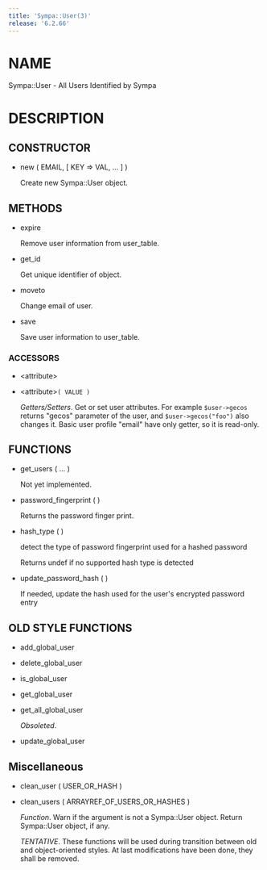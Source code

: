 ```yaml
---
title: 'Sympa::User(3)'
release: '6.2.66'
---
```


# NAME

Sympa::User - All Users Identified by Sympa

# DESCRIPTION

## CONSTRUCTOR

- new ( EMAIL, \[ KEY => VAL, ... \] )

    Create new Sympa::User object.

## METHODS

- expire

    Remove user information from user\_table.

- get\_id

    Get unique identifier of object.

- moveto

    Change email of user.

- save

    Save user information to user\_table.

### ACCESSORS

- &lt;attribute>
- &lt;attribute>`( VALUE )`

    _Getters/Setters_.
    Get or set user attributes.
    For example `$user->gecos` returns "gecos" parameter of the user,
    and `$user->gecos("foo")` also changes it.
    Basic user profile "email" have only getter,
    so it is read-only.

## FUNCTIONS

- get\_users ( ... )

    Not yet implemented.

- password\_fingerprint ( )

    Returns the password finger print.

- hash\_type ( )

    detect the type of password fingerprint used for a hashed password

    Returns undef if no supported hash type is detected

- update\_password\_hash ( )

    If needed, update the hash used for the user's encrypted password entry

## OLD STYLE FUNCTIONS

- add\_global\_user
- delete\_global\_user
- is\_global\_user
- get\_global\_user
- get\_all\_global\_user

    _Obsoleted_.

- update\_global\_user

## Miscellaneous

- clean\_user ( USER\_OR\_HASH )
- clean\_users ( ARRAYREF\_OF\_USERS\_OR\_HASHES )

    _Function_.
    Warn if the argument is not a Sympa::User object.
    Return Sympa::User object, if any.

    _TENTATIVE_.
    These functions will be used during transition between old and object-oriented
    styles.  At last modifications have been done, they shall be removed.
